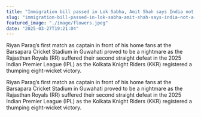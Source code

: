 ```yaml
---
title: "Immigration bill passed in Lok Sabha, Amit Shah says India not a dharamshala"
slug: "immigration-bill-passed-in-lok-sabha-amit-shah-says-india-not-a-dharamshala"
featured_image: "./image/flowers.jpeg"
date: "2025-03-27T19:21:04"
---
```

Riyan Parag’s first match as captain in front of his home fans at the Barsapara
Cricket Stadium in Guwahati proved to be a nightmare as the Rajasthan Royals
(RR) suffered their second straight defeat in the 2025 Indian Premier League
(IPL) as the Kolkata Knight Riders (KKR) registered a thumping eight-wicket
victory.

Riyan Parag’s first match as captain in front of his home fans at the Barsapara
Cricket Stadium in Guwahati proved to be a nightmare as the Rajasthan Royals
(RR) suffered their second straight defeat in the 2025 Indian Premier League
(IPL) as the Kolkata Knight Riders (KKR) registered a thumping eight-wicket
victory.